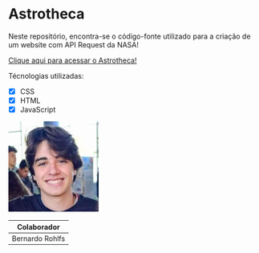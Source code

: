 # Astrotheca
Neste repositório, encontra-se o código-fonte utilizado para a criação de um website com API Request da NASA!
 
 [Clique aqui para acessar o Astrotheca!](https://berohlfs.github.io/Astrotheca/)
 
 Técnologias utilizadas:
 - [x] CSS
 - [x] HTML
 - [x] JavaScript
 
 ![](imgs/colaborador1.jpg)
 
 | Colaborador | 
 | --- |
 | Bernardo Rohlfs | 

